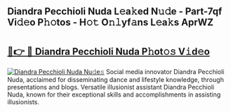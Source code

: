 ## Diandra Pecchioli Nuda L𝚎a𝚔ed N𝚞𝚍e - Part-7qf Vi𝚍𝚎o P𝚑𝚘tos - H𝚘𝚝 O𝚗𝚕yf𝚊ns L𝚎a𝚔s AprWZ

# <h2><a href="http://kfeb8r8.oniu.top/?m=Diandra+Pecchioli+Nuda">🔗👉 🔴 Diandra Pecchioli Nuda P𝚑ot𝚘𝚜 V𝚒d𝚎o</a></h2>

[![Diandra Pecchioli Nuda Nu𝚍e𝚜](https://i.imgur.com/0qMVB7G.gif)](http://kfeb8r8.oniu.top/?m=Diandra+Pecchioli+Nuda)
Social media innovator Diandra Pecchioli Nuda, acclaimed for disseminating dance and lifestyle knowledge, through presentations and blogs. Versatile illusionist assistant Diandra Pecchioli Nuda, known for their exceptional skills and accomplishments in assisting illusionists.  
